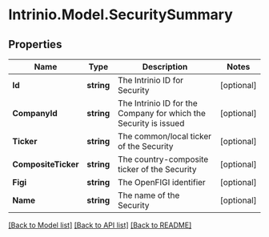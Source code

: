 # Intrinio.Model.SecuritySummary
## Properties

Name | Type | Description | Notes
------------ | ------------- | ------------- | -------------
**Id** | **string** | The Intrinio ID for Security | [optional] 
**CompanyId** | **string** | The Intrinio ID for the Company for which the Security is issued | [optional] 
**Ticker** | **string** | The common/local ticker of the Security | [optional] 
**CompositeTicker** | **string** | The country-composite ticker of the Security | [optional] 
**Figi** | **string** | The OpenFIGI identifier | [optional] 
**Name** | **string** | The name of the Security | [optional] 

[[Back to Model list]](../README.md#documentation-for-models) [[Back to API list]](../README.md#documentation-for-api-endpoints) [[Back to README]](../README.md)

